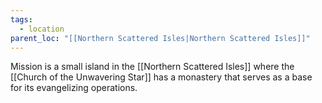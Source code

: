 ```yaml
---
tags:
  - location
parent_loc: "[[Northern Scattered Isles|Northern Scattered Isles]]"
---
```


Mission is a small island in the [[Northern Scattered Isles]] where the [[Church of the Unwavering Star]] has a monastery that serves as a base for its evangelizing operations. 